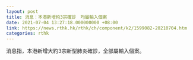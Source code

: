 ```yaml
---
layout: post
title: 消息：本港新增約3宗確診　均屬輸入個案
date: 2021-07-04 13:27:18.000000000 +08:00
link: https://news.rthk.hk/rthk/ch/component/k2/1599082-20210704.htm
categories: rthk
---
```


消息指，本港新增大約3宗新型肺炎確診，全部屬輸入個案。
